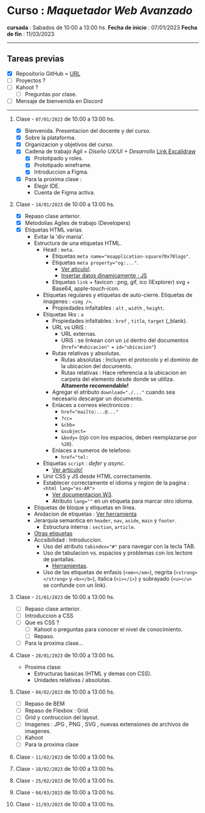 # Curso : _Maquetador Web Avanzado_
**cursada** : Sabados de 10:00 a 13:00 hs.
**Fecha de inicio** : 07/01/2023
**Fecha de fin** : 11/03/2023

---
## Tareas previas
- [X] Repositorio GitHub = [URL](https://github.com/gabygonzalezromero/EIT__60911__Maquetado--SASS.LESS)
- [ ] Proyectos ?
- [ ] Kahoot ?
    - [ ] Preguntas por clase.
- [ ] Mensaje de bienvenida en Discord

---
1. Clase - `07/01/2023` de 10:00 a 13:00 hs.
    - [X] Bienvenida. Presentacion del docente y del curso.
    - [X] Sobre la plataforma.
    - [X] Organizacion y objetivos del curso.
    - [X] Cadena de trabajo Agil = _Diseño UX/UI + Desarrollo_ [Link Excalidraw](https://excalidraw.com/#json=0uLREt-3ijA3-c5-6g9Ac,wQDcfxOaSn19DB6ePTEpAw)
        - [X] Prototipado y roles.
        - [X] Prototipado wireframe.
        - [X] Introduccion a Figma.
    - [X] Para la proxima clase :
        - Elegir IDE.
        - Cuenta de Figma activa.

2. Clase - `14/01/2023` de 10:00 a 13:00 hs.
    - [X] Repaso clase anterior.
    - [X] Metodolias Agiles de trabajo (Developers)
    - [X] Etiquetas HTML varias
        - Evitar la 'div mania'.
        - Estructura de una etiquetas HTML.
            - Head : `meta`.
                - Etiquetas `meta name="msapplication-square70x70logo"`. 
                - Etiquetas `meta property="og:..."`.
                    - [Ver aticulo!](https://ogp.me/).
                    - [Insertar datos dinamicamente : JS](https://developers.google.com/search/docs/appearance/structured-data/intro-structured-data)
                - Etiquetas `link` + favicon : png, gif, ico (IExplorer) svg + Base64, apple-touch-icon.
            - Etiquetas regulares y etiquetas de auto-cierre.
                Etiquetas de imagenes : `<img />`.
                - Propiedades infaltables : `alt` , `width` , `height`.
            - Etiquetas liks : `a`
                - Propiedades infaltables : `href` , `title`, `target` (_blank).
                - URL vs URiS :
                    - URL externas.
                    - URiS : se linkean con un `id` dentro del documentos (`href="#ubicacion"` + `id="ubicacion"`)
                - Rutas relativas y absolutas.
                    - Rutas absolutas : Incluyen el protocolo y el dominio de la ubicacion del documento.
                    - Rutas relativas : Hace referencia a la ubicacion en carpeta del elemento desde donde se
                      utiliza. **Altamente recomendable!**
                - Agregar el atributo `download="./..."` cuando sea necesario descargar un documento.
                - Enlaces a correos electronicos :
                    - `href="mailto:...@..."`
                    - `?cc=`
                    - `&cbb=`
                    - `&subject=`
                    - `&body=` (ojo con los espacios, deben reemplazarse por `%20`).
                -  Enlaces a numeros de telefono:
                    - `href="tel:`
            - Etiquetas `script` : _defer_ y _async_.
                - [Ver articulo!](https://javascript.info/script-async-defer)
            - Unir CSS y JS desde HTML correctamente.
            - Establecer correctamente el idioma y region de la pagina : `<html lang="es-AR">`
                - [Ver documentacion W3](https://www.w3.org/International/articles/language-tags/).
                - Atributo `lang=""` en un etiqueta para marcar otro idioma.
        - Etiquetas de bloque y etiquetas en linea.
        - Anidacion de etiquetas : [Ver herramienta](https://caninclude.glitch.me/)
        - Jerarquia semantica en `header`, `nav`, `aside`, `main` y `footer`.
            - Estructura interna : `section`, `article`.
        - [Otras etiquetas](https://www.w3schools.com/tags/default.asp)
        - Accsibilidad : Introduccion.
            - Uso del atributo `tabindex="#"` para navegar con la tecla TAB.
            - Uso de tabulacion vs. espacios y problemas con los lectore de pantallas.
                - [Herramientas](https://es.wikipedia.org/wiki/Lector_de_pantalla).
            - Uso de las etiquetas de enfasis (`<em></em>`), negrita (`<strong></strong>` y `<b></b>`), italica (`<i></i>`) y subrayado (`<u></u>` se confunde con un link).

3. Clase - `21/01/2023` de 10:00 a 13:00 hs.
    - [ ] Repaso clase anterior.
    - [ ] Introduccion a CSS
    - [ ] Que es CSS ?
        - [ ] Kahoot o preguntas para conocer el nivel de conocimiento.
        - [ ] Repaso.
    - [ ] Para la proxima clase...

4. Clase - `28/01/2023` de 10:00 a 13:00 hs.
    - Proxima clase:
        - Estructuras basicas (HTML y demas con CSS).
        - Unidades relativas / absolutas.

5. Clase - `04/02/2023` de 10:00 a 13:00 hs.
    - [ ] Repaso de BEM
    - [ ] Repaso de Flexbox : Grid.
    - [ ] Grid y contruccion del layout.
    - [ ] Imagenes : JPG , PNG , SVG , nuevas extensiones de archivos de imagenes.
    - [ ] Kahoot
    - [ ] Para la proxima clase
6. Clase - `11/02/2023` de 10:00 a 13:00 hs.
7. Clase - `18/02/2023` de 10:00 a 13:00 hs.
8. Clase - `25/02/2023` de 10:00 a 13:00 hs.
9. Clase - `04/03/2023` de 10:00 a 13:00 hs.
10. Clase - `11/03/2023` de 10:00 a 13:00 hs.

